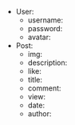 - User: 
    - username: 
    - password: 
    <!-- - permission: -->
    - avatar: 
- Post: 
    - img: 
    - description: 
    - like:
    - title: 
    - comment: 
    - view: 
    - date:
    - author:  